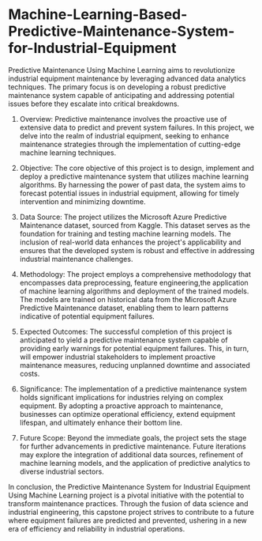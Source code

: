 # Machine-Learning-Based-Predictive-Maintenance-System-for-Industrial-Equipment
Predictive Maintenance Using Machine Learning aims to revolutionize industrial equipment maintenance by leveraging advanced data analytics techniques. The primary focus is on developing a robust predictive maintenance system capable of anticipating and addressing potential issues before they escalate into critical breakdowns.

1. Overview:
Predictive maintenance involves the proactive use of extensive data to predict and prevent system failures. In this project, we delve into the realm of industrial equipment, seeking to enhance maintenance strategies through the implementation of cutting-edge machine learning techniques.

2. Objective:
The core objective of this project is to design, implement and deploy a predictive maintenance system that utilizes machine learning algorithms. By harnessing the power of past data, the system aims to forecast potential issues in industrial equipment, allowing for timely intervention and minimizing downtime.

3. Data Source:
The project utilizes the Microsoft Azure Predictive Maintenance dataset, sourced from Kaggle. This dataset serves as the foundation for training and testing machine learning models. The inclusion of real-world data enhances the project's applicability and ensures that the developed system is robust and effective in addressing industrial maintenance challenges.

4. Methodology:
The project employs a comprehensive methodology that encompasses data preprocessing, feature engineering,the application of machine learning algorithms and deployment of the trained models. The models are trained on historical data from the Microsoft Azure Predictive Maintenance dataset, enabling them to learn patterns indicative of potential equipment failures.

5. Expected Outcomes:
The successful completion of this project is anticipated to yield a predictive maintenance system capable of providing early warnings for potential equipment failures. This, in turn, will empower industrial stakeholders to implement proactive maintenance measures, reducing unplanned downtime and associated costs.

6. Significance:
The implementation of a predictive maintenance system holds significant implications for industries relying on complex equipment. By adopting a proactive approach to maintenance, businesses can optimize operational efficiency, extend equipment lifespan, and ultimately enhance their bottom line.

7. Future Scope:
Beyond the immediate goals, the project sets the stage for further advancements in predictive maintenance. Future iterations may explore the integration of additional data sources, refinement of machine learning models, and the application of predictive analytics to diverse industrial sectors.

In conclusion, the Predictive Maintenance System for Industrial Equipment Using Machine Learning project is a pivotal initiative with the potential to transform maintenance practices. Through the fusion of data science and industrial engineering, this capstone project strives to contribute to a future where equipment failures are predicted and prevented, ushering in a new era of efficiency and reliability in industrial operations.
